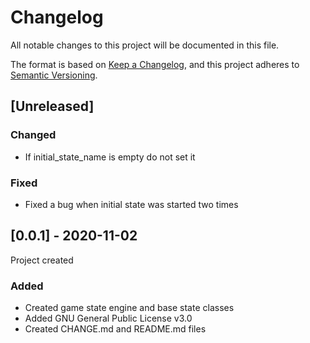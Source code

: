 # Changelog
All notable changes to this project will be documented in this file.

The format is based on [Keep a Changelog](https://keepachangelog.com/en/1.0.0/),
and this project adheres to [Semantic Versioning](https://semver.org/spec/v2.0.0.html).

## [Unreleased]
### Changed
- If initial_state_name is empty do not set it

### Fixed
- Fixed a bug when initial state was started two times

## [0.0.1] - 2020-11-02
Project created
### Added
- Created game state engine and base state classes
- Added GNU General Public License v3.0
- Created CHANGE.md and README.md files